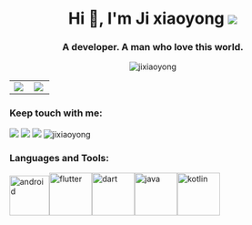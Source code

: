### <h1 align="center">Hi 👋, I'm Ji xiaoyong <img src="https://img.shields.io/github/followers/jixiaoyong?style=social" /></h1>
<h3 align="center">A developer. A man who love this world.</h3>
<p align="center"> <img src="http://github-readme-streak-stats.herokuapp.com?user=jixiaoyong&hide_border=true&date_format=%5BY.%5Dn.j" alt="jixiaoyong" /></p>


<table width="100%"  border="0" cellpadding="0" cellspacing="0" frame="void" rules="none" style="border-collapse:collapse;" bordercolor="#000000">
  <tr>
    <td align="center">
        <img align="left" src="https://github-readme-stats.vercel.app/api?username=jixiaoyong&show_icons=true&theme=default&hide=issues,contribs" />
    </td>
    <td align="center">
                <img align="left" src="https://github-readme-stats.vercel.app/api/top-langs/?username=jixiaoyong&hide=javascript,html,css,python&layout=compact" />
    </td>
  </tr>
</table>


<h3 align="left">Keep touch with me:</h3>
<p align="left"><a href="mailto:jixiaoyong1995@gmail.com" target="_blank" rel="noopener noreferrer"><img src="https://img.shields.io/badge/gamil-jixiaoyong1995-31aa52?logo=Gmail" /></a> 
<a href="https://xiaoyong.ml/" target="_blank" rel="noopener noreferrer"><img src="https://badgen.net/badge/%F0%9F%8C%90/xiaoyong.ml/cyan" /></a> 
<a href="https://leetcode.com/jixiaoyong/" target="_blank" rel="noopener noreferrer"><img src="https://leetcode-badge.haozibi.dev/v1/jixiaoyong.svg" /></a> 
<img src="https://komarev.com/ghpvc/?username=jixiaoyong&label=Profile%20views&color=0e75b6&style=flat" alt="jixiaoyong" />
</p>

<h3 align="left">Languages and Tools:</h3><p align="left"> 
  
<p><img src="https://s3.bmp.ovh/imgs/2022/04/23/97ce58509314acd3.webp" alt="android" width="auto" height="70"/><img src="https://s3.bmp.ovh/imgs/2022/04/23/145404445e75d358.webp" alt="flutter" width="auto" height="75"/><img src="https://s3.bmp.ovh/imgs/2022/04/23/d26f3568e7f51be1.webp" alt="dart" width="auto" height="75"/><img src="https://s3.bmp.ovh/imgs/2022/04/23/00f2c6fdf1695763.webp" alt="java" width="auto" height="75"/><img src="https://s3.bmp.ovh/imgs/2022/04/23/5f6b77b74970f139.webp" alt="kotlin" width="auto" height="75"/></p>



 


